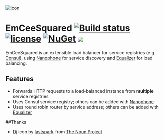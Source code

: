 ![Icon](http://i.imgur.com/ouLOkaz.png?1) 
# EmCeeSquared [![Build status](https://ci.appveyor.com/api/projects/status/hwk6g88wm7orvcog?svg=true)](https://ci.appveyor.com/project/lvermeulen/emceesquared) [![license](https://img.shields.io/github/license/lvermeulen/emceesquared.svg?maxAge=2592000)](https://github.com/lvermeulen/EmCeeSquared/blob/master/LICENSE) [![NuGet](https://img.shields.io/nuget/vpre/EmCeeSquared.svg?maxAge=2592000)](https://www.nuget.org/packages/EmCeeSquared/) ![](https://img.shields.io/badge/netstandard-1.6-yellowgreen.svg)
EmCeeSquared is an extensible load balancer for service registries (e.g. [Consul](https://github.com/hashicorp/consul)), using [Nanophone](https://github.com/lvermeulen/Nanophone) for service discovery and [Equalizer](https://github.com/lvermeulen/Equalizer) for load balancing.

## Features
* Forwards HTTP requests to a load-balanced instance from **multiple** service registries
* Uses Consul service registry; others can be added with [Nanophone](https://github.com/lvermeulen/Nanophone)
* Uses round robin router by service address; others can be added with [Equalizer](https://github.com/lvermeulen/Equalizer)

##Thanks
* [Dj](https://thenounproject.com/term/dj/430454) icon by [lastspark](https://thenounproject.com/lastspark/) from [The Noun Project](https://thenounproject.com)
